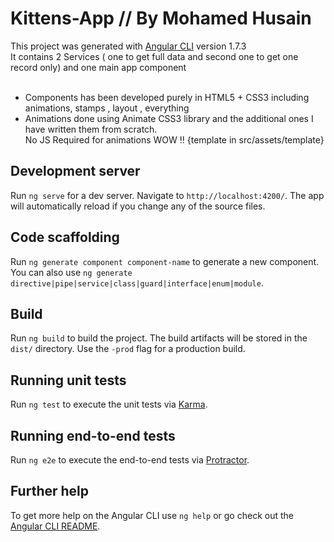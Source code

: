 # Kittens-App // By Mohamed Husain

This project was generated with [Angular CLI](https://github.com/angular/angular-cli) version 1.7.3
<br>
It contains 2 Services ( one to get full data and second one to get one record only) and one main app component 
<br><br>
- Components has been developed purely in HTML5 + CSS3 including animations, stamps , layout , everything 
- Animations done using Animate CSS3 library and the additional ones I have written them from scratch.
  <br> No JS Required for animations WOW !! {template in src/assets/template}

  
## Development server

Run `ng serve` for a dev server. Navigate to `http://localhost:4200/`. The app will automatically reload if you change any of the source files.

## Code scaffolding

Run `ng generate component component-name` to generate a new component. You can also use `ng generate directive|pipe|service|class|guard|interface|enum|module`.

## Build

Run `ng build` to build the project. The build artifacts will be stored in the `dist/` directory. Use the `-prod` flag for a production build.

## Running unit tests

Run `ng test` to execute the unit tests via [Karma](https://karma-runner.github.io).

## Running end-to-end tests

Run `ng e2e` to execute the end-to-end tests via [Protractor](http://www.protractortest.org/).

## Further help

To get more help on the Angular CLI use `ng help` or go check out the [Angular CLI README](https://github.com/angular/angular-cli/blob/master/README.md).

